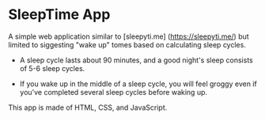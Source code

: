 # SleepTime App

A simple web application similar to [sleepyti.me] (https://sleepyti.me/) but limited to siggesting "wake up" tomes based on calculating sleep cycles.

- A sleep cycle lasts about 90 minutes, and a good night's sleep consists of 5-6 sleep cycles. 

- If you wake up in the middle of a sleep cycle, you will feel groggy even if you've completed several sleep cycles before waking up.

This app is made of HTML, CSS, and JavaScript.